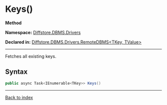# Keys()

**Method**

**Namespace:** [Diffstore.DBMS.Drivers](Diffstore.DBMS.Drivers.md)

**Declared in:** [Diffstore.DBMS.Drivers.RemoteDBMS<TKey, TValue>](Diffstore.DBMS.Drivers.RemoteDBMS{TKey,TValue}.md)

------



Fetches all existing keys.


## Syntax

```csharp
public async Task<IEnumerable<TKey>> Keys()
```

------

[Back to index](index.md)